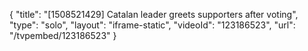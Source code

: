 {
    "title": "[1508521429] Catalan leader greets supporters after voting",
    "type": "solo",
    "layout": "iframe-static",
    "videoId": "123186523",
    "url": "\/tvpembed\/123186523"
}